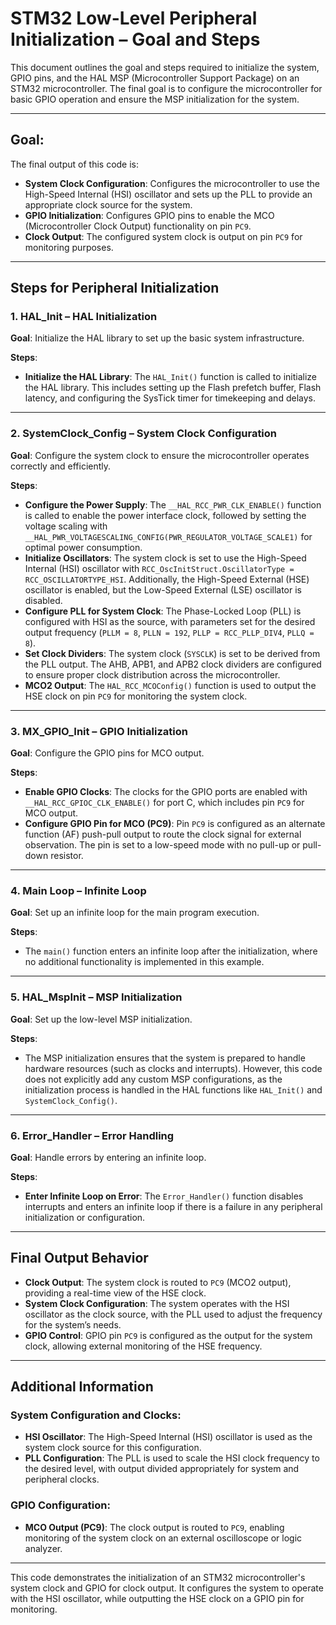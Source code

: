 # STM32 Low-Level Peripheral Initialization – Goal and Steps

This document outlines the goal and steps required to initialize the system, GPIO pins, and the HAL MSP (Microcontroller Support Package) on an STM32 microcontroller. The final goal is to configure the microcontroller for basic GPIO operation and ensure the MSP initialization for the system.

---

## Goal:

The final output of this code is:

- **System Clock Configuration**: Configures the microcontroller to use the High-Speed Internal (HSI) oscillator and sets up the PLL to provide an appropriate clock source for the system.
- **GPIO Initialization**: Configures GPIO pins to enable the MCO (Microcontroller Clock Output) functionality on pin `PC9`.
- **Clock Output**: The configured system clock is output on pin `PC9` for monitoring purposes.

---

## Steps for Peripheral Initialization

### 1. **HAL_Init** – HAL Initialization

**Goal**: Initialize the HAL library to set up the basic system infrastructure.

**Steps**:
- **Initialize the HAL Library**: The `HAL_Init()` function is called to initialize the HAL library. This includes setting up the Flash prefetch buffer, Flash latency, and configuring the SysTick timer for timekeeping and delays.

---

### 2. **SystemClock_Config** – System Clock Configuration

**Goal**: Configure the system clock to ensure the microcontroller operates correctly and efficiently.

**Steps**:
- **Configure the Power Supply**: The `__HAL_RCC_PWR_CLK_ENABLE()` function is called to enable the power interface clock, followed by setting the voltage scaling with `__HAL_PWR_VOLTAGESCALING_CONFIG(PWR_REGULATOR_VOLTAGE_SCALE1)` for optimal power consumption.
- **Initialize Oscillators**: The system clock is set to use the High-Speed Internal (HSI) oscillator with `RCC_OscInitStruct.OscillatorType = RCC_OSCILLATORTYPE_HSI`. Additionally, the High-Speed External (HSE) oscillator is enabled, but the Low-Speed External (LSE) oscillator is disabled.
- **Configure PLL for System Clock**: The Phase-Locked Loop (PLL) is configured with HSI as the source, with parameters set for the desired output frequency (`PLLM = 8`, `PLLN = 192`, `PLLP = RCC_PLLP_DIV4`, `PLLQ = 8`).
- **Set Clock Dividers**: The system clock (`SYSCLK`) is set to be derived from the PLL output. The AHB, APB1, and APB2 clock dividers are configured to ensure proper clock distribution across the microcontroller.
- **MCO2 Output**: The `HAL_RCC_MCOConfig()` function is used to output the HSE clock on pin `PC9` for monitoring the system clock.

---

### 3. **MX_GPIO_Init** – GPIO Initialization

**Goal**: Configure the GPIO pins for MCO output.

**Steps**:
- **Enable GPIO Clocks**: The clocks for the GPIO ports are enabled with `__HAL_RCC_GPIOC_CLK_ENABLE()` for port C, which includes pin `PC9` for MCO output.
- **Configure GPIO Pin for MCO (PC9)**: Pin `PC9` is configured as an alternate function (AF) push-pull output to route the clock signal for external observation. The pin is set to a low-speed mode with no pull-up or pull-down resistor.

---

### 4. **Main Loop** – Infinite Loop

**Goal**: Set up an infinite loop for the main program execution.

**Steps**:
- The `main()` function enters an infinite loop after the initialization, where no additional functionality is implemented in this example.

---

### 5. **HAL_MspInit** – MSP Initialization

**Goal**: Set up the low-level MSP initialization.

**Steps**:
- The MSP initialization ensures that the system is prepared to handle hardware resources (such as clocks and interrupts). However, this code does not explicitly add any custom MSP configurations, as the initialization process is handled in the HAL functions like `HAL_Init()` and `SystemClock_Config()`.

---

### 6. **Error_Handler** – Error Handling

**Goal**: Handle errors by entering an infinite loop.

**Steps**:
- **Enter Infinite Loop on Error**: The `Error_Handler()` function disables interrupts and enters an infinite loop if there is a failure in any peripheral initialization or configuration.

---

## Final Output Behavior

- **Clock Output**: The system clock is routed to `PC9` (MCO2 output), providing a real-time view of the HSE clock.
- **System Clock Configuration**: The system operates with the HSI oscillator as the clock source, with the PLL used to adjust the frequency for the system’s needs.
- **GPIO Control**: GPIO pin `PC9` is configured as the output for the system clock, allowing external monitoring of the HSE frequency.

---

## Additional Information

### System Configuration and Clocks:
- **HSI Oscillator**: The High-Speed Internal (HSI) oscillator is used as the system clock source for this configuration.
- **PLL Configuration**: The PLL is used to scale the HSI clock frequency to the desired level, with output divided appropriately for system and peripheral clocks.

### GPIO Configuration:
- **MCO Output (PC9)**: The clock output is routed to `PC9`, enabling monitoring of the system clock on an external oscilloscope or logic analyzer.

---

This code demonstrates the initialization of an STM32 microcontroller's system clock and GPIO for clock output. It configures the system to operate with the HSI oscillator, while outputting the HSE clock on a GPIO pin for monitoring.
